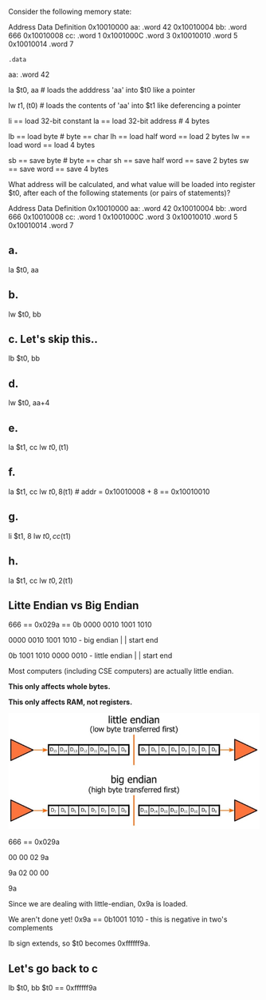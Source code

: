 Consider the following memory state:

Address       Data Definition
0x10010000    aa:  .word 42
0x10010004    bb:  .word 666
0x10010008    cc:  .word 1
0x1001000C         .word 3
0x10010010         .word 5
0x10010014         .word 7

    .data
aa:
    .word 42

la $t0, aa          # loads the adddress 'aa' into $t0
like a pointer

lw $t1, ($t0)       # loads the contents of 'aa' into $t1
like deferencing a pointer

li == load 32-bit constant
la == load 32-bit address # 4 bytes

lb == load byte # byte == char
lh == load half word == load 2 bytes
lw == load word == load 4 bytes

sb == save byte # byte == char
sh == save half word == save 2 bytes
sw == save word == save 4 bytes

What address will be calculated, and what value will be loaded into register $t0, after each of the following statements (or pairs of statements)?

Address       Data Definition
0x10010000    aa:  .word 42
0x10010004    bb:  .word 666
0x10010008    cc:  .word 1
0x1001000C         .word 3
0x10010010         .word 5
0x10010014         .word 7

## a.
la   $t0, aa


## b.
lw   $t0, bb


## c. Let's skip this..
lb   $t0, bb


## d.
lw   $t0, aa+4


## e.
la   $t1, cc
lw   $t0, ($t1)


## f.
la   $t1, cc
lw   $t0, 8($t1) # addr = 0x10010008 + 8 == 0x10010010


## g.
li   $t1, 8
lw   $t0, cc($t1)


## h.
la   $t1, cc
lw   $t0, 2($t1)


## Litte Endian vs Big Endian

666 == 0x029a == 0b 0000 0010 1001 1010

0000 0010 1001 1010 - big endian
|                 |
start            end

0b 1001 1010 0000 0010 - little endian
|                 |
start            end

Most computers (including CSE computers) are actually little endian.

**This only affects whole bytes.**

**This only affects RAM, not registers.**

![endian](endian.JPG)

666 == 0x029a

00 00 02 9a

9a 02 00 00

9a

Since we are dealing with little-endian, 0x9a is loaded.

We aren't done yet! 0x9a == 0b1001 1010 - this is negative in two's complements

lb sign extends, so $t0 becomes 0xffffff9a.


## Let's go back to c

lb   $t0, bb
$t0 == 0xffffff9a
